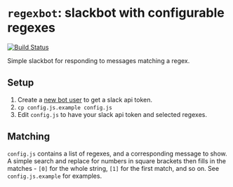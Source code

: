`regexbot`: slackbot with configurable regexes
==============================================

[![Build Status](https://travis-ci.org/sjmelia/regexbot.svg)](https://travis-ci.org/sjmelia/regexbot)

Simple slackbot for responding to messages matching a regex.

Setup
-----

1. Create a [new bot user](https://my.slack.com/services/new/bot) to get a slack api token.
2. `cp config.js.example config.js`
3. Edit `config.js` to have your slack api token and selected regexes.

Matching
--------

`config.js` contains a list of regexes, and a corresponding message to show.
A simple search and replace for numbers in square brackets then fills in the
matches - `[0]` for the whole string, `[1]` for the first match, and so on.
See `config.js.example` for examples.
